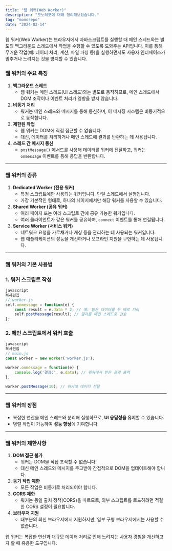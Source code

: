 ```yaml
---
title: "웹 워커(Web Worker)"
description: "모노레포에 대해 정리해보았습니다."
tag: "monorepo"
date: "2024-02-14"
---
```


웹 워커(Web Worker)는 브라우저에서 자바스크립트를 실행할 때 메인 스레드와는 별도의 백그라운드 스레드에서 작업을 수행할 수 있도록 도와주는 API입니다. 이를 통해 무거운 작업(예: 데이터 처리, 계산, 파일 파싱 등)을 실행하면서도 사용자 인터페이스가 멈추거나 느려지는 것을 방지할 수 있습니다.

### 웹 워커의 주요 특징

1. **백그라운드 스레드**
    - 웹 워커는 메인 스레드(UI 스레드)와는 별도로 동작하므로, 메인 스레드에서 DOM 조작이나 이벤트 처리가 영향을 받지 않습니다.
2. **비동기 처리**
    - 워커는 메인 스레드와 메시지를 통해 통신하며, 이 메시징 시스템은 비동기적으로 동작합니다.
3. **제한된 작업**
    - 웹 워커는 DOM에 직접 접근할 수 없습니다.
    - 대신, 데이터를 처리하거나 메인 스레드에 결과를 반환하는 데 사용됩니다.
4. **스레드 간 메시지 통신**
    - `postMessage()` 메서드를 사용해 데이터를 워커에 전달하고, 워커는 `onmessage` 이벤트를 통해 응답을 반환합니다.

---

### 웹 워커의 종류

1. **Dedicated Worker (전용 워커)**
    - 특정 스크립트에만 사용되는 워커입니다. 단일 스레드에서 실행됩니다.
    - 가장 기본적인 형태로, 하나의 페이지에서만 해당 워커를 사용할 수 있습니다.
2. **Shared Worker (공유 워커)**
    - 여러 페이지 또는 여러 스크립트 간에 공유 가능한 워커입니다.
    - 여러 클라이언트가 같은 워커를 공유하며, `connect` 이벤트를 통해 연결됩니다.
3. **Service Worker (서비스 워커)**
    - 네트워크 요청을 가로채거나 캐싱 등을 관리하는 데 사용되는 워커입니다.
    - 웹 애플리케이션의 성능을 개선하거나 오프라인 지원을 구현하는 데 사용됩니다.

---

### 웹 워커의 기본 사용법

### 1. 워커 스크립트 작성

```jsx
javascript
복사편집
// worker.js
self.onmessage = function(e) {
    const result = e.data * 2; // 예: 받은 데이터를 두 배로 처리
    self.postMessage(result); // 결과를 메인 스레드로 전송
};

```

### 2. 메인 스크립트에서 워커 호출

```jsx
javascript
복사편집
// main.js
const worker = new Worker('worker.js');

worker.onmessage = function(e) {
    console.log('결과:', e.data); // 워커에서 받은 결과 출력
};

worker.postMessage(10); // 워커에 데이터 전달

```

---

### 웹 워커의 장점

- 복잡한 연산을 메인 스레드와 분리해 실행하므로, **UI 응답성을 유지**할 수 있습니다.
- 병렬 작업이 가능하여 **성능 향상**에 기여합니다.

---

### 웹 워커의 제한사항

1. **DOM 접근 불가**
    - 워커는 DOM을 직접 조작할 수 없습니다.
    - 대신 메인 스레드와 메시지를 주고받아 간접적으로 DOM을 업데이트해야 합니다.
2. **동기 작업 제한**
    - 모든 작업은 비동기로 처리되어야 합니다.
3. **CORS 제한**
    - 워커는 동일 출처 정책(CORS)을 따르므로, 외부 스크립트를 로드하려면 적절한 CORS 설정이 필요합니다.
4. **브라우저 지원**
    - 대부분의 최신 브라우저에서 지원하지만, 일부 구형 브라우저에서는 사용할 수 없습니다.

웹 워커는 복잡한 연산과 대규모 데이터 처리로 인해 느려지는 사용자 경험을 개선하고자 할 때 유용한 도구입니다.